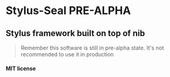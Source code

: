 # Stylus-Seal PRE-ALPHA
## Stylus framework built on top of nib

> Remember this software is still in pre-alpha state. It's not recommended to use it in production

#### MIT license